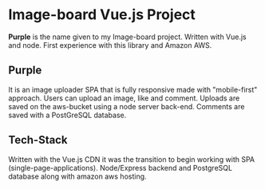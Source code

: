 # Image-board Vue.js Project

**Purple** is the name given to my Image-board project. Written with Vue.js and node. First experience with this library and Amazon AWS. 

## Purple

It is an image uploader SPA that is fully responsive made with "mobile-first" approach. Users can upload an image, like and comment. Uploads are saved on the aws-bucket using a node server back-end. Comments are saved with a PostGreSQL database.

## Tech-Stack

Written with the Vue.js CDN it was the transition to begin working with SPA (single-page-applications). Node/Express backend and PostgreSQL database along with amazon aws hosting.

